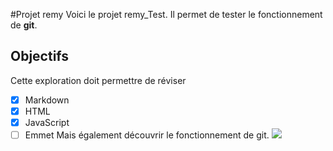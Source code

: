 #Projet remy
Voici le projet remy_Test.
Il permet de tester le fonctionnement de **git**.
## Objectifs
Cette exploration doit permettre de réviser
- [x] Markdown
- [x] HTML
- [x] JavaScript
- [ ] Emmet
Mais également découvrir le fonctionnement de git.
![](https://www.01gifs.com/smileys/reflexion/1.gif)